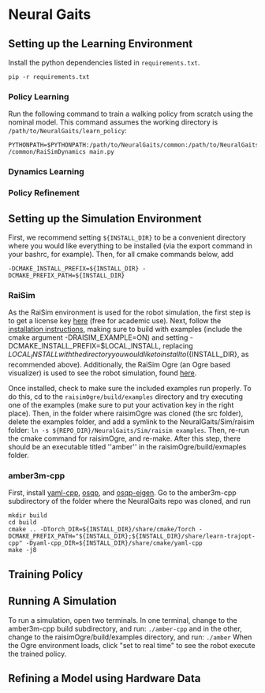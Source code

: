# Neural Gaits
## Setting up the Learning Environment
Install the python dependencies listed in ``requirements.txt``.
```
pip -r requirements.txt
```
### Policy Learning

Run the following command to train a walking policy from scratch using the 
nominal model. This command assumes the working directory is 
``/path/to/NeuralGaits/learn_policy``:

```
PYTHONPATH=$PYTHONPATH:/path/to/NeuralGaits/common:/path/to/NeuralGaits
/common/RaiSimDynamics main.py
```

### Dynamics Learning

### Policy Refinement


## Setting up the Simulation Environment
First, we recommend setting ```${INSTALL_DIR}``` to be a convenient directory where you would like everything to be installed (via the export command in your bashrc, for example). Then, for all cmake commands below, add
```
-DCMAKE_INSTALL_PREFIX=${INSTALL_DIR} -DCMAKE_PREFIX_PATH=${INSTALL_DIR}
```
### RaiSim
As the RaiSim environment is used for the robot simulation, the first step is to get a license key [here](https://raisim.com/sections/License.html) (free for academic use). Next, follow the [installation instructions](https://raisim.com/sections/Installation.html), making sure to build with examples (include the cmake argument -DRAISIM_EXAMPLE=ON) and setting -DCMAKE_INSTALL_PREFIX=$LOCAL_INSTALL, replacing $LOCAL_INSTALL with the directory you would like to install to (${INSTALL_DIR}, as recommended above). Additionally, the RaiSim Ogre (an Ogre based visualizer) is used to see the robot simulation, found [here](https://github.com/raisimTech/raisimOgre).

Once installed, check to make sure the included examples run properly. To do this, cd to the ```raisimOgre/build/examples``` directory and try executing one of the examples (make sure to put your activation key in the right place). Then, in the folder where raisimOgre was cloned (the src folder), delete the examples folder, and add a symlink to the NeuralGaits/Sim/raisim folder:
```ln -s ${REPO_DIR}/NeuralGaits/Sim/raisim examples```.
Then, re-run the cmake command for raisimOgre, and re-make. After this step, there should be an executable titled ''amber'' in the raisimOgre/build/exmaples folder.
### amber3m-cpp
First, install [yaml-cpp](https://github.com/jbeder/yaml-cpp), [osqp](https://osqp.org/docs/get_started/sources.html), and [osqp-eigen](https://github.com/robotology/osqp-eigen). Go to the amber3m-cpp subdirectory of the folder where the NeuralGaits repo was cloned, and run
```
mkdir build
cd build
cmake .. -DTorch_DIR=${INSTALL_DIR}/share/cmake/Torch -DCMAKE_PREFIX_PATH="${INSTALL_DIR};${INSTALL_DIR}/share/learn-trajopt-cpp" -Dyaml-cpp_DIR=${INSTALL_DIR}/share/cmake/yaml-cpp
make -j8
```

## Training Policy

## Running A Simulation
To run a simulation, open two terminals. In one terminal, change to the amber3m-cpp build subdirectory, and run:
```./amber-cpp```
and in the other, change to the raisimOgre/build/examples directory, and run:
```./amber```
When the Ogre environment loads, click "set to real time" to see the robot execute the trained policy.
## Refining a Model using Hardware Data

